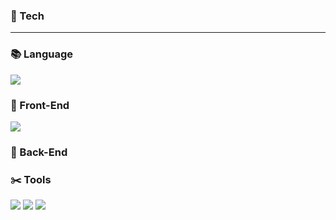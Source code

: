 ### :wrench: Tech <hr>

### :books: Language

<img src="https://img.shields.io/badge/javascript-F7DF1E?style=flat&logo=javascript&logoColor=black">

### 🔭 Front-End

<img src="https://img.shields.io/badge/react-61DAFB?style=flat&logo=react&logoColor=black">

### 📐 Back-End

<!-- <img src="https://img.shields.io/badge/node.js-339933?style=flat&logo=Node.js&logoColor=white"> -->

### :scissors: Tools
<img src="https://img.shields.io/badge/git-F05032?style=flat&logo=git&logoColor=white"> <img src="https://img.shields.io/badge/github-181717?style=flat&logo=github&logoColor=white">   <img src="https://img.shields.io/badge/Notion-000000?style=flat&logo=Notion&logoColor=white"/>



<!--
**6uamy/6uamy** is a ✨ _special_ ✨ repository because its `README.md` (this file) appears on your GitHub profile.

Here are some ideas to get you started:

- 🔭 I’m currently working on ...
- 🌱 I’m currently learning ...
- 👯 I’m looking to collaborate on ...
- 🤔 I’m looking for help with ...
- 💬 Ask me about ...
- 📫 How to reach me: ...
- 😄 Pronouns: ...
- ⚡ Fun fact: ...
-->
